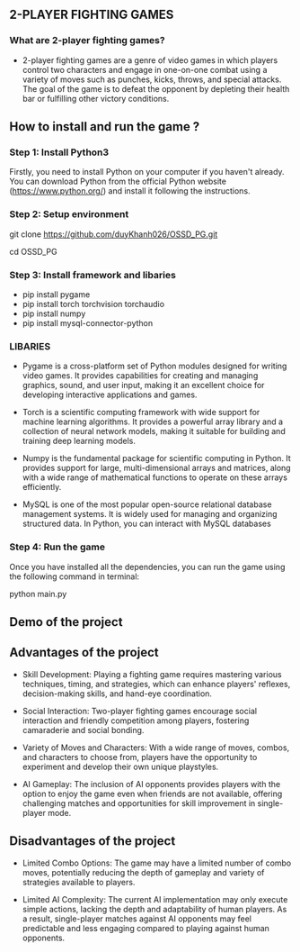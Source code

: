 ## 2-PLAYER FIGHTING GAMES
### What are 2-player fighting games?
- 2-player fighting games are a genre of video games in which players control two characters and engage in one-on-one combat using a variety of moves such as punches, kicks, throws, and special attacks. The goal of the game is to defeat the opponent by depleting their health bar or fulfilling other victory conditions.

## How to install and run the game ?

### Step 1: Install Python3
Firstly, you need to install Python on your computer if you haven't already. You can download Python from the official Python website (https://www.python.org/) and install it following the instructions.

### Step 2: Setup environment

git clone https://github.com/duyKhanh026/OSSD_PG.git

cd OSSD_PG

### Step 3: Install framework and libaries

- pip install pygame
- pip install torch torchvision torchaudio
- pip install numpy
- pip install mysql-connector-python


### LIBARIES
- Pygame is a cross-platform set of Python modules designed for writing video games. It provides capabilities for creating and managing graphics, sound, and user input, making it an excellent choice for developing interactive applications and games.

- Torch is a scientific computing framework with wide support for machine learning algorithms. It provides a powerful array library and a collection of neural network models, making it suitable for building and training deep learning models.

- Numpy is the fundamental package for scientific computing in Python. It provides support for large, multi-dimensional arrays and matrices, along with a wide range of mathematical functions to operate on these arrays efficiently.

- MySQL is one of the most popular open-source relational database management systems. It is widely used for managing and organizing structured data. In Python, you can interact with MySQL databases

### Step 4: Run the game
Once you have installed all the dependencies, you can run the game using the following command in terminal:

python main.py

  
## Demo of the project




## Advantages of the project

- Skill Development: Playing a fighting game requires mastering various techniques, timing, and strategies, which can enhance players' reflexes, decision-making skills, and hand-eye coordination.

- Social Interaction: Two-player fighting games encourage social interaction and friendly competition among players, fostering camaraderie and social bonding.

- Variety of Moves and Characters: With a wide range of moves, combos, and characters to choose from, players have the opportunity to experiment and develop their own unique playstyles.

- AI Gameplay: The inclusion of AI opponents provides players with the option to enjoy the game even when friends are not available, offering challenging matches and opportunities for skill improvement in single-player mode.

## Disadvantages of the project

- Limited Combo Options: The game may have a limited number of combo moves, potentially reducing the depth of gameplay and variety of strategies available to players.

- Limited AI Complexity: The current AI implementation may only execute simple actions, lacking the depth and adaptability of human players. As a result, single-player matches against AI opponents may feel predictable and less engaging compared to playing against human opponents. 
